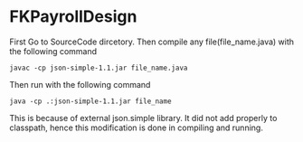 # FKPayrollDesign

First Go to SourceCode dircetory.
Then compile any file(file_name.java) with the following command

```
javac -cp json-simple-1.1.jar file_name.java
```
Then run with the following command

```
java -cp .:json-simple-1.1.jar file_name
```

This is because of external json.simple library. It did not add properly to classpath, hence this modification is done in compiling and running.
